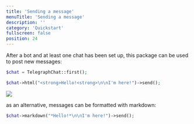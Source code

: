 ```yaml
---
title: 'Sending a message'
menuTitle: 'Sending a message'
description: ''
category: 'Quickstart'
fullscreen: false 
position: 24
---
```



After a bot and at least one chat has been set up, this package can be used to post new messages:

```php
$chat = TelegraphChat::first();

$chat->html("<strong>Hello!<strong>\n\nI'm here!")->send();
```

<img src="screenshots/first-message.png" />

as an alternative, messages can be formatted with markdown:

```php
$chat->markdown("*Hello!*\n\nI'm here!")->send();
```
